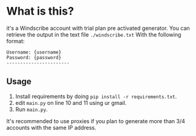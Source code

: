 # What is this?
it's a Windscribe account with trial plan pre activated generator.
You can retrieve the output in the text file ```./windscribe.txt```
With the following format:
```
Username: {username}
Password: {password}
-----------------------
```

Usage
---
1. Install requirements by doing ```pip install -r requirements.txt```.
2. edit ```main.py``` on line 10 and 11 using ur gmail.
3. Run ```main.py```.

It's recommended to use proxies if you plan to generate more than 3/4 accounts with the same IP address.
